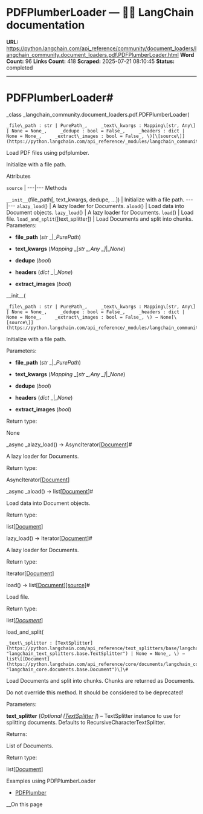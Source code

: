# PDFPlumberLoader — 🦜🔗 LangChain  documentation

**URL:** https://python.langchain.com/api_reference/community/document_loaders/langchain_community.document_loaders.pdf.PDFPlumberLoader.html
**Word Count:** 96
**Links Count:** 418
**Scraped:** 2025-07-21 08:10:45
**Status:** completed

---

# PDFPlumberLoader\#

_class _langchain\_community.document\_loaders.pdf.PDFPlumberLoader\(

    _file\_path : str | PurePath_,     _text\_kwargs : Mapping\[str, Any\] | None = None_,     _dedupe : bool = False_,     _headers : dict | None = None_,     _extract\_images : bool = False_, \)[\[source\]](https://python.langchain.com/api_reference/_modules/langchain_community/document_loaders/pdf.html#PDFPlumberLoader)\#     

Load PDF files using pdfplumber.

Initialize with a file path.

Attributes

`source` |    ---|---      Methods

`__init__`\(file\_path\[, text\_kwargs, dedupe, ...\]\) | Initialize with a file path.   ---|---   `alazy_load`\(\) | A lazy loader for Documents.   `aload`\(\) | Load data into Document objects.   `lazy_load`\(\) | A lazy loader for Documents.   `load`\(\) | Load file.   `load_and_split`\(\[text\_splitter\]\) | Load Documents and split into chunks.      Parameters:     

  * **file\_path** \(_str_ _|__PurePath_\)

  * **text\_kwargs** \(_Mapping_ _\[__str_ _,__Any_ _\]__|__None_\)

  * **dedupe** \(_bool_\)

  * **headers** \(_dict_ _|__None_\)

  * **extract\_images** \(_bool_\)

\_\_init\_\_\(

    _file\_path : str | PurePath_,     _text\_kwargs : Mapping\[str, Any\] | None = None_,     _dedupe : bool = False_,     _headers : dict | None = None_,     _extract\_images : bool = False_, \) → None[\[source\]](https://python.langchain.com/api_reference/_modules/langchain_community/document_loaders/pdf.html#PDFPlumberLoader.__init__)\#     

Initialize with a file path.

Parameters:     

  * **file\_path** \(_str_ _|__PurePath_\)

  * **text\_kwargs** \(_Mapping_ _\[__str_ _,__Any_ _\]__|__None_\)

  * **dedupe** \(_bool_\)

  * **headers** \(_dict_ _|__None_\)

  * **extract\_images** \(_bool_\)

Return type:     

None

_async _alazy\_load\(\) → AsyncIterator\[[Document](https://python.langchain.com/api_reference/core/documents/langchain_core.documents.base.Document.html#langchain_core.documents.base.Document "langchain_core.documents.base.Document")\]\#     

A lazy loader for Documents.

Return type:     

AsyncIterator\[[Document](https://python.langchain.com/api_reference/core/documents/langchain_core.documents.base.Document.html#langchain_core.documents.base.Document "langchain_core.documents.base.Document")\]

_async _aload\(\) → list\[[Document](https://python.langchain.com/api_reference/core/documents/langchain_core.documents.base.Document.html#langchain_core.documents.base.Document "langchain_core.documents.base.Document")\]\#     

Load data into Document objects.

Return type:     

list\[[Document](https://python.langchain.com/api_reference/core/documents/langchain_core.documents.base.Document.html#langchain_core.documents.base.Document "langchain_core.documents.base.Document")\]

lazy\_load\(\) → Iterator\[[Document](https://python.langchain.com/api_reference/core/documents/langchain_core.documents.base.Document.html#langchain_core.documents.base.Document "langchain_core.documents.base.Document")\]\#     

A lazy loader for Documents.

Return type:     

Iterator\[[Document](https://python.langchain.com/api_reference/core/documents/langchain_core.documents.base.Document.html#langchain_core.documents.base.Document "langchain_core.documents.base.Document")\]

load\(\) → list\[[Document](https://python.langchain.com/api_reference/core/documents/langchain_core.documents.base.Document.html#langchain_core.documents.base.Document "langchain_core.documents.base.Document")\][\[source\]](https://python.langchain.com/api_reference/_modules/langchain_community/document_loaders/pdf.html#PDFPlumberLoader.load)\#     

Load file.

Return type:     

list\[[_Document_](https://python.langchain.com/api_reference/core/documents/langchain_core.documents.base.Document.html#langchain_core.documents.base.Document "langchain_core.documents.base.Document")\]

load\_and\_split\(

    _text\_splitter : [TextSplitter](https://python.langchain.com/api_reference/text_splitters/base/langchain_text_splitters.base.TextSplitter.html#langchain_text_splitters.base.TextSplitter "langchain_text_splitters.base.TextSplitter") | None = None_, \) → list\[[Document](https://python.langchain.com/api_reference/core/documents/langchain_core.documents.base.Document.html#langchain_core.documents.base.Document "langchain_core.documents.base.Document")\]\#     

Load Documents and split into chunks. Chunks are returned as Documents.

Do not override this method. It should be considered to be deprecated\!

Parameters:     

**text\_splitter** \(_Optional_ _\[_[_TextSplitter_](https://python.langchain.com/api_reference/text_splitters/base/langchain_text_splitters.base.TextSplitter.html#langchain_text_splitters.base.TextSplitter "langchain_text_splitters.base.TextSplitter") _\]_\) – TextSplitter instance to use for splitting documents. Defaults to RecursiveCharacterTextSplitter.

Returns:     

List of Documents.

Return type:     

list\[[Document](https://python.langchain.com/api_reference/core/documents/langchain_core.documents.base.Document.html#langchain_core.documents.base.Document "langchain_core.documents.base.Document")\]

Examples using PDFPlumberLoader

  * [PDFPlumber](https://python.langchain.com/docs/integrations/document_loaders/pdfplumber/)

__On this page